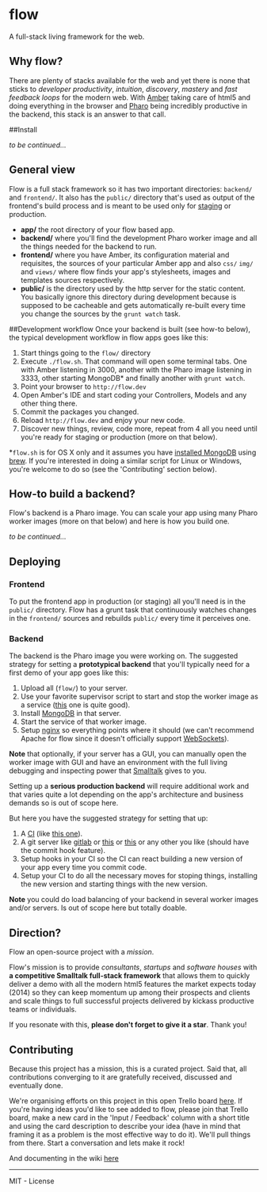 flow
====

A full-stack living framework for the web. 

## Why flow?

There are plenty of stacks available for the web and yet there is none that sticks to *developer productivity*, *intuition*, *discovery*, *mastery* and *fast feedback loops* for the modern web. With [Amber](http://amber-lang.net/) taking care of html5 and doing everything in the browser and [Pharo](http://pharo.org/) being incredibly productive in the backend, this stack is an answer to that call. 

##Install

*to be continued...*

## General view

Flow is a full stack framework so it has two important directories:  `backend/` and `frontend/`. It also has the `public/` directory that's used as output of the frontend's build process and is meant to be used only for [staging](http://en.wikipedia.org/wiki/Staging_site) or production.

- **app/** the root directory of your flow based app.
- **backend/** where you'll find the development Pharo worker image and all the things needed for the backend to run.
- **frontend/** where you have Amber, its configuration material and requisites, the sources of your particular Amber app and  also `css/` `img/` and `views/` where flow finds your app's stylesheets, images and templates sources respectively.
- **public/** is the directory used by the http server for the static content. You basically ignore this directory during development because is supposed to be cacheable and gets automatically re-built every time you change the sources by the `grunt watch` task.

##Development workflow
Once your backend is built (see how-to below), the typical development workflow in flow  apps goes like this:

1. Start things going to the `flow/` directory 
2. Execute `./flow.sh`. That command will open some terminal tabs. One with Amber listening in 3000, another with the Pharo image listening in 3333, other starting MongoDB* and finally another with `grunt watch`.
2. Point your browser to `http://flow.dev`
3. Open Amber's IDE and start coding your Controllers, Models and any other thing there.
4. Commit the packages you changed.
5. Reload `http://flow.dev` and enjoy your new code.
6. Discover new things, review, code more, repeat from 4 all you need until you're ready for staging or production (more on that below).

*`flow.sh` is for OS X only and it assumes you have [installed MongoDB](http://docs.mongodb.org/manual/tutorial/install-mongodb-on-os-x/) using [brew](http://brew.sh/). If you're interested in doing a similar script for Linux or Windows, you're welcome to do so (see the 'Contributing' section below).

## How-to build a backend?
Flow's backend is a Pharo image. You can scale your app using many Pharo worker images (more on that below) and here is how you build one.

*to be continued...*

## Deploying

### Frontend
To put the frontend app in production (or staging) all you'll need is in the `public/` directory. Flow has a grunt task that continuously watches changes in the `frontend/` sources and rebuilds `public/` every time it perceives one.

### Backend
The backend is the Pharo image you were working on. The suggested strategy for setting a **prototypical backend** that you'll typically need for a first demo of your app goes like this:

1. Upload all (`flow/`) to your server. 
2. Use your favorite supervisor script to start and stop the worker image as a service ([this](http://supervisord.org/) one is quite good).
3. Install [MongoDB](http://www.mongodb.org/) in that server.
4. Start the service of that worker image.
5. Setup [nginx](http://en.wikipedia.org/wiki/Nginx) so everything points where it should (we can't recommend Apache for flow since it doesn't officially support [WebSockets](http://en.wikipedia.org/wiki/WebSocket)).

**Note** that optionally, if your server has a GUI, you can manually open the worker image with GUI and have an environment with the full living debugging and inspecting power that [Smalltalk](http://en.wikipedia.org/wiki/Smalltalk) gives to you.

Setting up a **serious production backend** will require additional work and that varies quite a lot depending on the app's architecture and business demands so is out of scope here. 

But here you have the suggested strategy for setting that up: 

1. A [CI](http://en.wikipedia.org/wiki/Continuous_integration) (like [this one](http://jenkins-ci.org/)). 
2. A git server like [gitlab](https://about.gitlab.com/) or [this](https://github.com/) or [this](https://bitbucket.org/) or any other you like (should have the commit hook feature).
3. Setup hooks in your CI so the CI can react building a new version of your app every time you commit code.
3. Setup your CI to do all the necessary moves for stoping things, installing the new version and starting things with the new version.

**Note** you could do load balancing of your backend in several worker images and/or servers. Is out of scope here but totally doable.

## Direction?

Flow an open-source project with a *mission*.

Flow's mission is to provide *consultants*, *startups* and *software houses* with **a competitive Smalltalk full-stack framework** that allows them to quickly deliver a demo with all the modern html5 features the market expects today (2014) so they can keep momentum up among their prospects and clients and scale things to full successful projects delivered by kickass productive teams or individuals.

If you resonate with this, **please don't forget to give it a star**. Thank you!

## Contributing

Because this project has a mission, this is a curated project. Said that, all contributions converging to it are gratefully received, discussed and eventually done.

We're organising efforts on this project in this open Trello board [here](https://trello.com/b/oQ17lPpV/flow). If you're having ideas you'd like to see added to flow, please join that Trello board, make a new card in the 'Input / Feedback' column with a short title and using the card description to describe your idea (have in mind that framing it as a problem is the most effective way to do it). We'll pull things from there. Start a conversation and lets make it rock! 

And documenting in the wiki [here](https://github.com/sebastianconcept/flow/wiki)


____

MIT - License